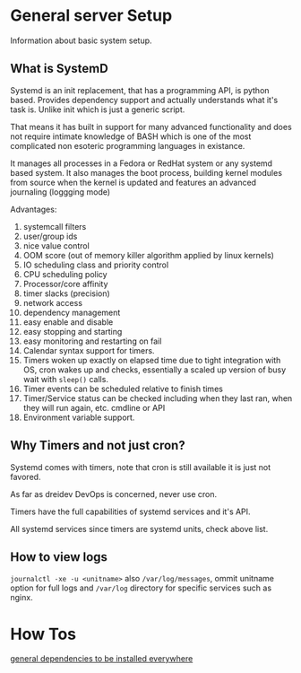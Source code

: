 General server Setup
====================
Information about basic system setup.


## What is SystemD

Systemd is an init replacement, that has a programming API, is python based.
Provides dependency support and actually understands what it's task is. Unlike init which is just a generic script.

That means it has built in support for many advanced functionality and does not require intimate knowledge of BASH which is one of the most complicated non esoteric programming languages in existance.

It manages all processes in a Fedora or RedHat system or any systemd based system. It also manages the boot process, building kernel modules from source when the kernel is updated and features an advanced journaling (loggging mode)

Advantages:


1. systemcall filters
2. user/group ids
3. nice value control
4. OOM score (out of memory killer algorithm applied by linux kernels)
5. IO scheduling class and priority control
6. CPU scheduling policy
7. Processor/core affinity 
8. timer slacks (precision)
9. network access
10. dependency management
11. easy enable and disable
12. easy stopping and starting
13. easy monitoring and restarting on fail
14. Calendar syntax support for timers.
15. Timers woken up exactly on elapsed time due to tight integration with OS, cron wakes up and checks, essentially a scaled up version of busy wait with `sleep()` calls.
16. Timer events can be scheduled relative to finish times
17. Timer/Service status can be checked including when they last ran, when they will run again, etc. cmdline or API
18. Environment variable support.



## Why Timers and not just cron?

Systemd comes with timers, note that cron is still available it is just not favored.

As far as dreidev DevOps is concerned, never use cron.

Timers have the full capabilities of systemd services and it's API.

All systemd services since timers are systemd units, check above list.



## How to view logs

`journalctl -xe -u <unitname>` also `/var/log/messages`, ommit unitname option for full logs 
and `/var/log` directory for specific services such as nginx.





# How Tos

[general dependencies to be installed everywhere](general.md)